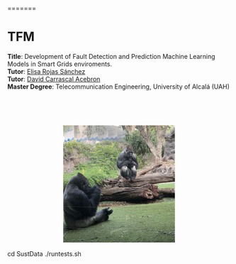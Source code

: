 =======
# TFM

**Title**: Development of Fault Detection and Prediction Machine Learning Models in Smart Grids enviroments. <br>
**Tutor**: [Elisa Rojas Sánchez](https://scholar.google.es/citations?user=Dgn0ShwAAAAJ&hl=es) <br>
**Tutor**: [David Carrascal Acebron](https://scholar.google.com/citations?user=__rsKBoAAAAJ&hl=es) <br>
**Master Degree**: Telecommunication Engineering, University of Alcalá (UAH)<br>


<br>
<br>
<br>
<p align="center">
  <img src="monitos.jpg" width="50%"/>
</p>


cd SustData
./runtests.sh

